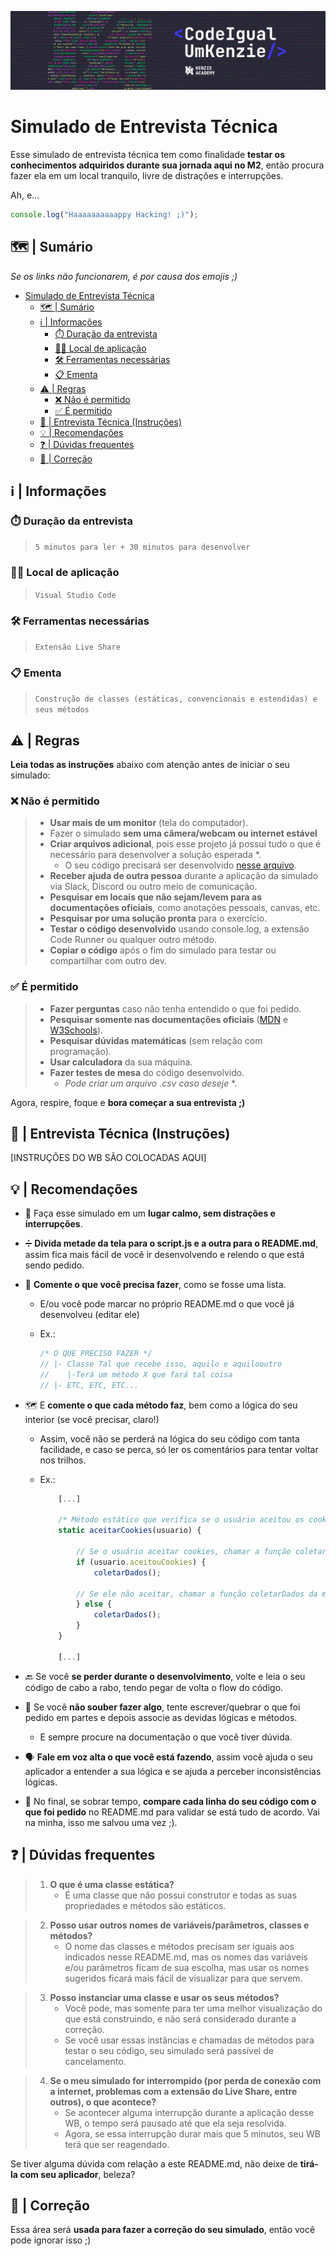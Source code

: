 ![>>> Abra esse README.md no modo de 'Preview' para melhor visualização <<<](assets/20220611_132120_Cover_CodeIgualUmKenzieAcademy.png)

# Simulado de Entrevista Técnica

Esse simulado de entrevista técnica tem como finalidade **testar os conhecimentos adquiridos durante sua jornada aqui no M2**, então procura fazer ela em um local tranquilo, livre de distrações e interrupções.

Ah, e...

```js
console.log("Haaaaaaaaaappy Hacking! ;)");
```

## 🗺️ | Sumário

_Se os links não funcionarem, é por causa dos emojis ;)_

- [Simulado de Entrevista Técnica](#simulado-de-entrevista-técnica)
  - [🗺️ | Sumário](#️--sumário)
  - [ℹ | Informações](#ℹ--informações)
    - [⏱️ Duração da entrevista](#️-duração-da-entrevista)
    - [🧑‍💻 Local de aplicação](#-local-de-aplicação)
    - [🛠️ Ferramentas necessárias](#️-ferramentas-necessárias)
    - [📋 Ementa](#-ementa)
  - [⚠️ | Regras](#️--regras)
    - [❌ Não é permitido](#-não-é-permitido)
    - [✅ É permitido](#-é-permitido)
  - [💠 | Entrevista Técnica (Instruções)](#--entrevista-técnica-instruções)
  - [💡 | Recomendações](#--recomendações)
  - [❓ | Dúvidas frequentes](#--dúvidas-frequentes)
  - [💯 | Correção](#--correção)

## ℹ | Informações

### ⏱️ Duração da entrevista

> `5 minutos para ler + 30 minutos para desenvolver`

### 🧑‍💻 Local de aplicação

> `Visual Studio Code`

### 🛠️ Ferramentas necessárias

> `Extensão Live Share`

### 📋 Ementa

> `Construção de classes (estáticas, convencionais e estendidas) e seus métodos`

## ⚠️ | Regras

**Leia todas as instruções** abaixo com atenção antes de iniciar o seu simulado:

### ❌ Não é permitido

> - **Usar mais de um monitor** (tela do computador).
> - Fazer o simulado **sem uma câmera/webcam ou internet estável**
> - **Criar arquivos adicional**, pois esse projeto já possui tudo o que é necessário para desenvolver a solução esperada \*.
>   - O seu código precisará ser desenvolvido [nesse arquivo](./script.js).
> - **Receber ajuda de outra pessoa** durante a aplicação da simulado via Slack, Discord ou outro meio de comunicação.
> - **Pesquisar em locais que não sejam/levem para as documentações oficiais**, como anotações pessoais, canvas, etc.
> - **Pesquisar por uma solução pronta** para o exercício.
> - **Testar o código desenvolvido** usando console.log, a extensão Code Runner ou qualquer outro método.
> - **Copiar o código** após o fim do simulado para testar ou compartilhar com outro dev.

### ✅ É permitido

> - **Fazer perguntas** caso não tenha entendido o que foi pedido.
> - **Pesquisar somente nas documentações oficiais** ([MDN](https://developer.mozilla.org/en-US/) e [W3Schools](https://www.w3schools.com/)).
> - **Pesquisar dúvidas matemáticas** (sem relação com programação).
> - **Usar calculadora** da sua máquina.
> - **Fazer testes de mesa** do código desenvolvido.
>   - _Pode criar um arquivo .csv caso deseje_ \*.

Agora, respire, foque e **bora começar a sua entrevista ;)**

## 💠 | Entrevista Técnica (Instruções)

[INSTRUÇÕES DO WB SÃO COLOCADAS AQUI]

## 💡 | Recomendações

- 🧘 Faça esse simulado em um **lugar calmo, sem distrações e interrupções**.
- ➗ **Divida metade da tela para o script.js e a outra para o README.md**, assim fica mais fácil de você ir desenvolvendo e relendo o que está sendo pedido.
- 📝 **Comente o que você precisa fazer**, como se fosse uma lista.

  - E/ou você pode marcar no próprio README.md o que você já desenvolveu (editar ele)
  - Ex.:

    ```js
    /* O QUE PRECISO FAZER */
    // |- Classe Tal que recebe isso, aquilo e aquilooutro
    //    |-Terá um método X que fará tal coisa
    // |- ETC, ETC, ETC...
    ```

- 🗺️ E **comente o que cada método faz**, bem como a lógica do seu interior (se você precisar, claro!)

  - Assim, você não se perderá na lógica do seu código com tanta facilidade, e caso se perca, só ler os comentários para tentar voltar nos trilhos.
  - Ex.:

    ```js
        [...]

        /* Método estático que verifica se o usuário aceitou os cookies */
        static aceitarCookies(usuario) {

            // Se o usuário aceitar cookies, chamar a função coletarDados
            if (usuario.aceitouCookies) {
                coletarDados();

            // Se ele não aceitar, chamar a função coletarDados da mesma forma >:(
            } else {
                coletarDados();
            }
        }

        [...]
    ```

- 🔙 Se você **se perder durante o desenvolvimento**, volte e leia o seu código de cabo a rabo, tendo pegar de volta o flow do código.
- 🧮 Se você **não souber fazer algo**, tente escrever/quebrar o que foi pedido em partes e depois associe as devidas lógicas e métodos.

  - E sempre procure na documentação o que você tiver dúvida.

- 🗣️ **Fale em voz alta o que você está fazendo**, assim você ajuda o seu aplicador a entender a sua lógica e se ajuda a perceber inconsistências lógicas.
- 🔎 No final, se sobrar tempo, **compare cada linha do seu código com o que foi pedido** no README.md para validar se está tudo de acordo. Vai na minha, isso me salvou uma vez ;).

## ❓ | Dúvidas frequentes

> 1. **O que é uma classe estática?**
>    - É uma classe que não possui construtor e todas as suas propriedades e métodos são estáticos.

> 2. **Posso usar outros nomes de variáveis/parâmetros, classes e métodos?**
>    - O nome das classes e métodos precisam ser iguais aos indicados nesse README.md, mas os nomes das variáveis e/ou parâmetros ficam de sua escolha, mas usar os nomes sugeridos ficará mais fácil de visualizar para que servem.

> 3. **Posso instanciar uma classe e usar os seus métodos?**
>    - Você pode, mas somente para ter uma melhor visualização do que está construindo, e não será considerado durante a correção.
>    - Se você usar essas instâncias e chamadas de métodos para testar o seu código, seu simulado será passível de cancelamento.

> 4. **Se o meu simulado for interrompido (por perda de conexão com a internet, problemas com a extensão do Live Share, entre outros), o que acontece?**
>    - Se acontecer alguma interrupção durante a aplicação desse WB, o tempo será pausado até que ela seja resolvida.
>    - Agora, se essa interrupção durar mais que 5 minutos, seu WB terá que ser reagendado.

Se tiver alguma dúvida com relação a este README.md, não deixe de **tirá-la com seu aplicador**, beleza?

## 💯 | Correção

Essa área será **usada para fazer a correção do seu simulado**, então você pode ignorar isso ;)
